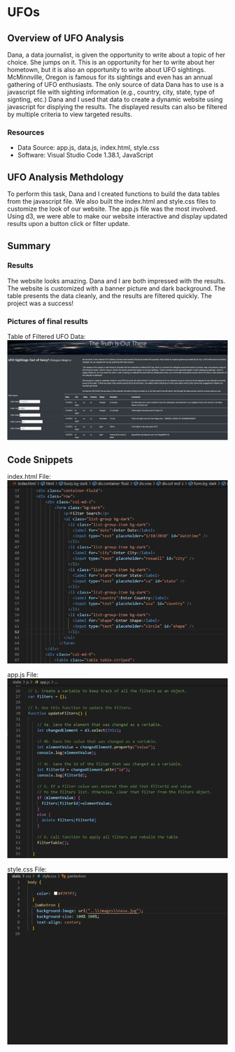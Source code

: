 # UFOs

## Overview of UFO Analysis

Dana, a data journalist, is given the opportunity to write about a topic of her choice.  She jumps on it.  This is an opportunity for her to write about her hometown, but it is also an opportunity to write about UFO sightings.  McMinnville, Oregon is famous for its sightings and even has an annual gathering of UFO enthusiasts.  The only source of data Dana has to use is a javascript file with sighting information (e.g., country, city, state, type of signting, etc.)  Dana and I used that data to create a dynamic website using javascript for displying the results.  The displayed results can also be filtered by multiple criteria to view targeted results.     
 
### Resources

* Data Source:  app.js, data.js, index.html, style.css
* Software:  Visual Studio Code 1.38.1, JavaScript 

## UFO Analysis Methdology

To perform this task, Dana and I created functions to build the data tables from the javascript file.  We also built the index.html and style.css files to customize the look of our website.  The app.js file was the most involved.  Using d3, we were able to make our website interactive and display updated results upon a button click or filter update.

## Summary

### Results

The website looks amazing.  Dana and I are both impressed with the results.  The website is customized with a banner picture and dark background.  The table presents the data cleanly, and the results are filtered quickly.  The project was a success!

### Pictures of final results

Table of Filtered UFO Data:
![challenge.png](Resources/challenge.png)

## Code Snippets

index.html File:
![fupdateI.png](Resources/fupdateI.png)

app.js File:
![fupdate.png](Resources/fupdate.png)

style.css File:
![style.png](Resources/style.png)